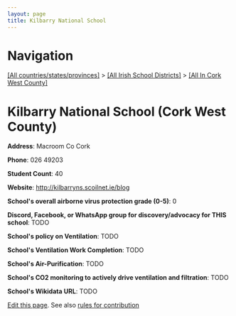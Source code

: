 ```yaml
---
layout: page
title: Kilbarry National School
---
```

# Navigation

[[All countries/states/provinces]](../../..) > [[All Irish School Districts]](../..) > [[All In Cork West County]](..)

# Kilbarry National School (Cork West County)

**Address**: Macroom Co Cork

**Phone**: 026 49203

**Student Count**: 40

**Website**: <http://kilbarryns.scoilnet.ie/blog>

**School's overall airborne virus protection grade (0-5)**: 0

**Discord, Facebook, or WhatsApp group for discovery/advocacy for THIS school**: TODO

**School's policy on Ventilation**: TODO

**School's Ventilation Work Completion**: TODO

**School's Air-Purification**: TODO

**School's CO2 monitoring to actively drive ventilation and filtration**: TODO

**School's Wikidata URL**: TODO


[Edit this page](https://github.com/ventilate-schools/Ireland/edit/main/./Cork_West_County/Kilbarry_National_School.md). See also [rules for contribution](../../../contribution-rules/)
